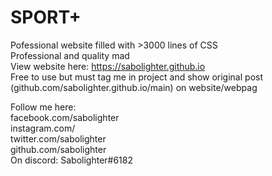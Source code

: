 # SPORT+
Pofessional website filled with >3000 lines of CSS
<br />
Professional and quality mad
<br />
View website here: https://sabolighter.github.io
<br />
Free to use but must tag me in project and show original post (github.com/sabolighter.github.io/main) on website/webpag
<br />

Follow me here:
<br />
facebook.com/sabolighter
<br />
instagram.com/
<br />
twitter.com/sabolighter
<br />
github.com/sabolighter
<br />
On discord: Sabolighter#6182
<br />
